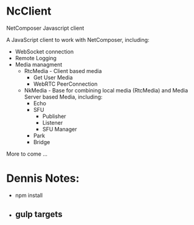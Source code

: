 # NcClient
NetComposer Javascript client

A JavaScript client to work with NetComposer, including:
* WebSocket connection
* Remote Logging
* Media managment
  * RtcMedia - Client based media
    * Get User Media
    * WebRTC PeerConnection
  * NkMedia - Base for combining local media (RtcMedia) and Media Server based Media, including:
    * Echo
    * SFU
      * Publisher
      * Listener
      * SFU Manager
    * Park
    * Bridge

More to come ...


# Dennis Notes:

* npm install
* gulp targets
    -
